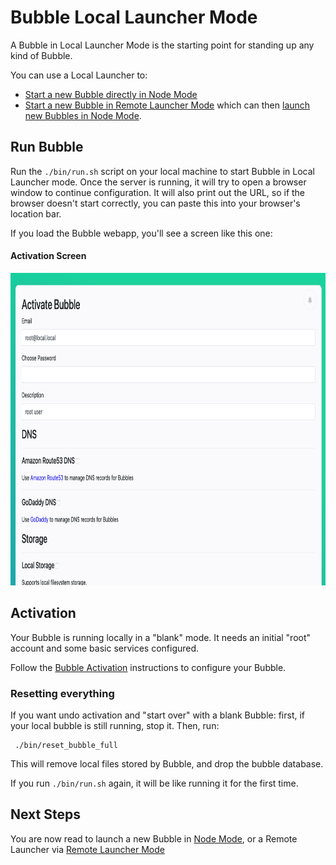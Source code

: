 Bubble Local Launcher Mode
==========================
A Bubble in Local Launcher Mode is the starting point for standing up any kind of Bubble.

You can use a Local Launcher to:
 * [Start a new Bubble directly in Node Mode](launch-node-from-local.md)
 * [Start a new Bubble in Remote Launcher Mode](remote-launcher.md) which can then [launch new Bubbles in Node Mode](launch-node-from-remote.md).

## Run Bubble
Run the `./bin/run.sh` script on your local machine to start Bubble in Local Launcher mode.
Once the server is running, it will try to open a browser window to continue configuration.
It will also print out the URL, so if the browser doesn't start correctly, you can paste this
into your browser's location bar.

If you load the Bubble webapp, you'll see a screen like this one:

#### Activation Screen
  <a href="img/activation.png"><img src="img/activation.png" alt="screenshot of Activation page" height="500"/></a>

## Activation
Your Bubble is running locally in a "blank" mode. It needs an initial "root" account and some basic services configured.

Follow the [Bubble Activation](activation.md) instructions to configure your Bubble.

### Resetting everything
If you want undo activation and "start over" with a blank Bubble: first, if your local bubble is still running, stop it.
Then, run:

     ./bin/reset_bubble_full

This will remove local files stored by Bubble, and drop the bubble database.

If you run `./bin/run.sh` again, it will be like running it for the first time.

## Next Steps
You are now read to launch a new Bubble in [Node Mode](launch-node.md), or
a Remote Launcher via [Remote Launcher Mode](remote-launcher.md)
